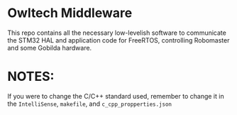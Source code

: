 # Owltech Middleware

This repo contains all the necessary low-levelish software to communicate the STM32 HAL and application code for FreeRTOS, controlling Robomaster and some Gobilda hardware. 

# NOTES:

If you were to change the C/C++ standard used, remember to change it in the `IntelliSense`, `makefile`, and `c_cpp_propperties.json`